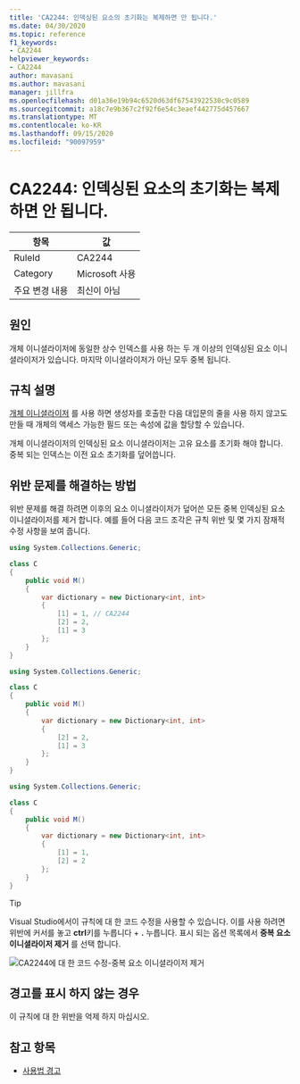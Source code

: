 ```yaml
---
title: 'CA2244: 인덱싱된 요소의 초기화는 복제하면 안 됩니다.'
ms.date: 04/30/2020
ms.topic: reference
f1_keywords:
- CA2244
helpviewer_keywords:
- CA2244
author: mavasani
ms.author: mavasani
manager: jillfra
ms.openlocfilehash: d01a36e19b94c6520d63df67543922530c9c0589
ms.sourcegitcommit: a18c7e9b367c2f92f6e54c3eaef442775d457667
ms.translationtype: MT
ms.contentlocale: ko-KR
ms.lasthandoff: 09/15/2020
ms.locfileid: "90097959"
---
```

# <a name="ca2244-do-not-duplicate-indexed-element-initializations"></a>CA2244: 인덱싱된 요소의 초기화는 복제하면 안 됩니다.

|항목|값|
|-|-|
|RuleId|CA2244|
|Category|Microsoft 사용|
|주요 변경 내용|최신이 아님|

## <a name="cause"></a>원인

개체 이니셜라이저에 동일한 상수 인덱스를 사용 하는 두 개 이상의 인덱싱된 요소 이니셜라이저가 있습니다. 마지막 이니셜라이저가 아닌 모두 중복 됩니다.

## <a name="rule-description"></a>규칙 설명

[개체 이니셜라이저](/dotnet/csharp/programming-guide/classes-and-structs/object-and-collection-initializers#object-initializers) 를 사용 하면 생성자를 호출한 다음 대입문의 줄을 사용 하지 않고도 만들 때 개체의 액세스 가능한 필드 또는 속성에 값을 할당할 수 있습니다.

개체 이니셜라이저의 인덱싱된 요소 이니셜라이저는 고유 요소를 초기화 해야 합니다. 중복 되는 인덱스는 이전 요소 초기화를 덮어씁니다.

## <a name="how-to-fix-violations"></a>위반 문제를 해결하는 방법

위반 문제를 해결 하려면 이후의 요소 이니셜라이저가 덮어쓴 모든 중복 인덱싱된 요소 이니셜라이저를 제거 합니다. 예를 들어 다음 코드 조각은 규칙 위반 및 몇 가지 잠재적 수정 사항을 보여 줍니다.

```csharp
using System.Collections.Generic;

class C
{
    public void M()
    {
        var dictionary = new Dictionary<int, int>
        {
            [1] = 1, // CA2244
            [2] = 2,
            [1] = 3
        };
    }
}
```

```csharp
using System.Collections.Generic;

class C
{
    public void M()
    {
        var dictionary = new Dictionary<int, int>
        {
            [2] = 2,
            [1] = 3
        };
    }
}
```

```csharp
using System.Collections.Generic;

class C
{
    public void M()
    {
        var dictionary = new Dictionary<int, int>
        {
            [1] = 1,
            [2] = 2
        };
    }
}
```

> [!TIP]
> Visual Studio에서이 규칙에 대 한 코드 수정을 사용할 수 있습니다. 이를 사용 하려면 위반에 커서를 놓고 **ctrl**키를 누릅니다 + **.** 누릅니다. 표시 되는 옵션 목록에서 **중복 요소 이니셜라이저 제거** 를 선택 합니다.
>
> ![CA2244에 대 한 코드 수정-중복 요소 이니셜라이저 제거](media/ca2244-codefix.png)

## <a name="when-to-suppress-warnings"></a>경고를 표시 하지 않는 경우

이 규칙에 대 한 위반을 억제 하지 마십시오.

## <a name="see-also"></a>참고 항목

- [사용법 경고](usage-warnings.md)
